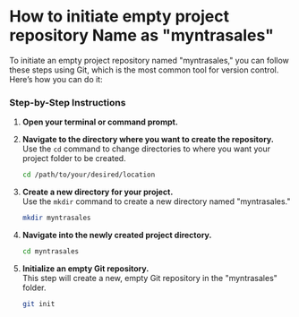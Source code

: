 # How to initiate empty project repository Name as "myntrasales"

To initiate an empty project repository named "myntrasales," you can follow these steps using Git, which is the most common tool for version control. Here’s how you can do it:

### Step-by-Step Instructions

1. **Open your terminal or command prompt.**

2. **Navigate to the directory where you want to create the repository.**  
   Use the `cd` command to change directories to where you want your project folder to be created.

   ```bash
   cd /path/to/your/desired/location
   ```

3. **Create a new directory for your project.**  
   Use the `mkdir` command to create a new directory named "myntrasales."

   ```bash
   mkdir myntrasales
   ```

4. **Navigate into the newly created project directory.**

   ```bash
   cd myntrasales
   ```

5. **Initialize an empty Git repository.**  
   This step will create a new, empty Git repository in the "myntrasales" folder.

   ```bash
   git init
   ```
